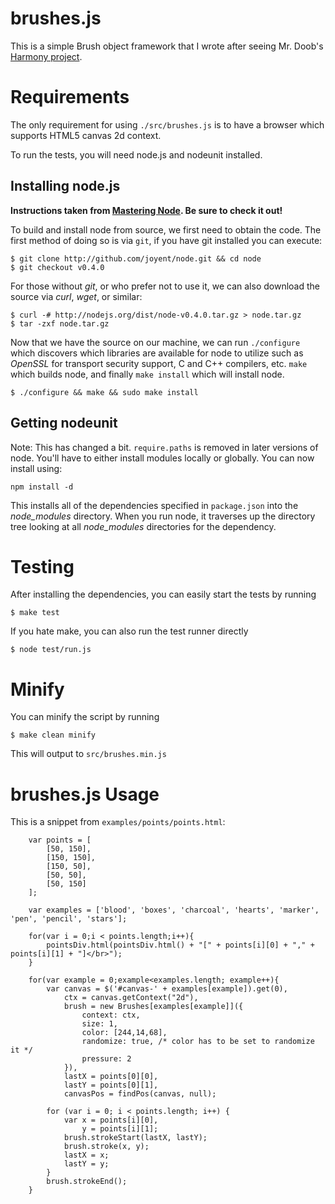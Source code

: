 # brushes.js

This is a simple Brush object framework that I wrote after seeing Mr. Doob's [Harmony project](http://mrdoob.com/projects/harmony/).

# Requirements

The only requirement for using `./src/brushes.js` is to have a browser which supports HTML5 canvas 2d context.

To run the tests, you will need node.js and nodeunit installed.

## Installing node.js
__Instructions taken from [Mastering Node](http://github.com/jimschubert/masteringnode). Be sure to check it out!__

To build and install node from source, we first need to obtain the code. The first method of doing so is
via `git`, if you have git installed you can execute:

    $ git clone http://github.com/joyent/node.git && cd node
    $ git checkout v0.4.0

For those without _git_, or who prefer not to use it, we can also download the source via _curl_, _wget_, or similar:

    $ curl -# http://nodejs.org/dist/node-v0.4.0.tar.gz > node.tar.gz
    $ tar -zxf node.tar.gz

Now that we have the source on our machine, we can run `./configure` which discovers which libraries are available for node to utilize such as _OpenSSL_ for transport security support, C and C++ compilers, etc. `make` which builds node, and finally `make install` which will install node.

    $ ./configure && make && sudo make install

## Getting nodeunit

Note: This has changed a bit. 
`require.paths` is removed in later versions of node.  You'll have to either install modules locally or globally.  You can now install using:

    npm install -d

This installs all of the dependencies specified in `package.json` into the *node_modules* directory. When you run node, it traverses up the directory tree looking at all *node_modules* directories for the dependency.

# Testing
After installing the dependencies, you can easily start the tests by running

    $ make test

If you hate make, you can also run the test runner directly

    $ node test/run.js

# Minify
You can minify the script by running

    $ make clean minify

This will output to `src/brushes.min.js`

# brushes.js Usage

This is a snippet from `examples/points/points.html`:

		var points = [
			[50, 150],
			[150, 150],
			[150, 50],
			[50, 50],
			[50, 150]
		];

		var examples = ['blood', 'boxes', 'charcoal', 'hearts', 'marker', 'pen', 'pencil', 'stars'];

		for(var i = 0;i < points.length;i++){ 
			pointsDiv.html(pointsDiv.html() + "[" + points[i][0] + "," + points[i][1] + "]</br>");
		}

		for(var example = 0;example<examples.length; example++){
			var canvas = $('#canvas-' + examples[example]).get(0),
				ctx = canvas.getContext("2d"),
				brush = new Brushes[examples[example]]({
					context: ctx,
					size: 1,
					color: [244,14,68],
					randomize: true, /* color has to be set to randomize it */
					pressure: 2
				}),
				lastX = points[0][0],
				lastY = points[0][1],
				canvasPos = findPos(canvas, null);

			for (var i = 0; i < points.length; i++) {
				var x = points[i][0],
					y = points[i][1];
				brush.strokeStart(lastX, lastY);
				brush.stroke(x, y);
				lastX = x; 
				lastY = y;
			}
			brush.strokeEnd();
		}
